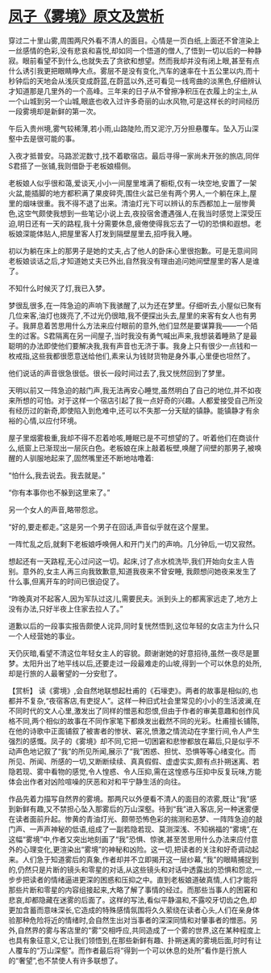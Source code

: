 # [凤子《雾境》原文及赏析](https://www.vrrw.net/wx/15001.html)

穿过二十里山雾,周围两尺外看不清人的面目。心情是一页白纸,上面还不曾渲染上一丝感情的色彩,没有悲哀和喜悦,却如同一个悟道的僧人,了悟到一切以后的一种静寂。眼前看望不到什么,也就失去了贪欲和想望。然而我却并没有闭上眼,甚至有点什么诱引我更把眼睛睁大点。雾层不是没有变化,汽车的速率在十五公里以内,而十秒钟后的天地会从浅灰变成蔚蓝,在蔚蓝以外,还可看见一线弯曲的淡黑色,仔细辨认才知道那是几里外的一个高峰。三年来的日子从不曾擦净积压在衣履上的尘土,从一个山城到另一个山城,眼底也收入过许多奇丽的山水风物,可是这样长的时间经历一段雾境却是新鲜的第一次。

午后入贵州境,雾气较稀薄,若小雨,山路陡险,而又泥泞,万分担悬覆车。坠入万山深壑中去是很可能的事。

入夜才抵普安。马路淤泥数寸,找不着歇宿店。最后寻得一家尚未开张的旅店,同伴S君搭了一张铺,我则借卧于老板娘榻侧。

老板娘人似乎很和蔼,爱谈天,小小一间屋里堆满了橱柜,仅有一块空地,安置了一架火盆,能插脚的地方都积满了果皮碎壳,围住火盆已坐有两个男人,一个躺在床上,屋里的烟味很重。我不得不退了出来。清油灯光下可以辨认的东西都加上一层惨黄色,这空气颇使我想到一些笔记小说上去,夜投宿舍遭遇强人,在我当时感觉上深受压迫,明日还有一天的路程,我十分需要休息,疲倦使得我忘去了一切的恐惧和遐想。老板娘深能体贴人,把屋里客人打发到隔壁屋里去,招呼我入睡。

初以为躺在床上的那男子是她的丈夫,占了他人的卧床心里很抱歉。可是无意间同老板娘谈话之后,才知道她丈夫已外出,自然我没有理由追问她间壁屋里的客人是谁了。

不知什么时候灭了灯,我已入梦。

梦很乱很多,在一阵急迫的声响下我骇醒了,以为还在梦里。仔细听去,小屋似已聚有几位来客,油灯也拨亮了,不过光仍很暗,我不便探出头去,屋里的来客有女人也有男子。我屏息着苦思用什么方法来应付眼前的意外,他们显然是要谋算我——一个陌生的过客。S君隔离在另一间屋子,当时我没有勇气喊出声来,我想装着睡熟了是最聪明的办法即使他们要解决我,我有声音也无济于事。我身上只有很少一点钱和一枚戒指,这些我都很愿意送给他们,素来认为钱财货物是身外事,心里便也坦然了。

他们说话的声音很急很低。很长一段时间过去了,我又恍然回到了梦里。

天明以前又一阵急迫的敲门声,我无法再安心睡觉,虽然明白了自己的地位,并不如夜来所想的可怕。对于这样一个宿店引起了我一点好奇的兴趣。人都爱接受自己所没有经历过的新奇,即使陷入到危难中,还可以不失那一分天赋的镇静。能镇静才有余裕的心情,以应付环境。

屋子里烟雾极重,我却不得不忍着呛咳,睡眠已是不可想望的了。听着他们在商谈什么,纸窗上已渐现出一层灰白色。老板娘在床上敲着板壁,唤醒了间壁的那男子,被唤醒的人驯服地起来了,固然嘴里还不断地咕噜着:

“怕什么,我去说去。我去就是。”

“你有本事你也不躲到这里来了。”

另一个女人的声音,略带怨忿。

“好的,要走都走。”这是另一个男子在回话,声音似乎就在这个屋里。

一阵忙乱之后,就剩下老板娘呼唤佣人和开门关门的声响。几分钟后,一切又寂然。

想起还有一天路程,无心过问这一切。起床,讨了点水梳洗毕,我们开始向女主人告别。意外的,女主人再三向我致歉意,知道我夜来不曾安睡, 我颇想问她夜来发生了什么事,但离开车的时间已很迫促了。

“昨晚真对不起客人,因为军队过这儿,需要民夫。派到头上的都离家远走了,地方上没有办法,只好半夜上住家去拉人了。”

道歉以后的一段事实报告颇使人诧异,同时复恍然悟到,这位年轻的女店主为什么只一个人经营她的事业。

天仍灰暗,看望不清这位年轻女主人的容貌。颇谢谢她的好意招待,虽然一夜尽是噩梦。太阳升出了地平线以后,还要走过一段最难走的山坡,得到一个可以休息的处所,却是行旅的人最奢望的一分安慰了。



【赏析】 读《雾境》,会自然地联想起杜甫的《石壕吏》。两者的故事是相似的,也都并不复杂,“夜宿客店,有吏捉人”。这样一种旧式社会里常见的小小的生活波澜,在不同时代的文人心里,激发出了同样的憎恶和怨恨,但由于作者的审美意趣和创作风格不同,两个相似的故事在不同作家笔下都焕发出截然不同的光彩。杜甫擅长铺陈,在他的诗歌中正面铺叙了被害者的惨状、窘况,愤激之情流动在字里行间,令人产生强烈的感慨。凤子的《雾境》却不同,它把一切困窘和悲惨都放在幕后,只是似乎不动声色地记叙了“我”的所见所闻,展示了“我”困惑、担忧、恐惧等等心绪变化。而所见、所闻、所感的一切,又断断续续、真真假假、虚虚实实,颇有点扑朔迷离、若隐若现、雾中看物的感觉,令人惶惑、令人压抑,需在这惶惑与压抑中反复玩味,方能体会出作者对凶险喧噪的厌恶和对和平宁静生活的向往。

作品先着力描写自然界的雾境。那两尺以外便看不清人的面目的浓雾,既让“我”感到新鲜有趣,又不禁担心坠入那雾后的万山深壑。待到“我”进入客店,另一种迷雾便在读者面前升起。惨黄的青油灯光、颇带恐怖色彩的揣测和恶梦、一阵阵急迫的敲门声、一声声神秘的低语,组成了一副若隐若现、莫测深浅、不知祸福的“雾境”,在这幅“雾境”中,作者又突出地刻画了“我”恐惧、惊骇,甚至苦思用什么办法来应付意外的心理变化,更渲染出“雾境”的神秘和凶险。这一切,把读者的关注和好奇调动起来。人们急于知道雾后的真象,作者却并不立即揭开这一层纱幕,“我”的眼睛捕捉到的,仍然只是片断的镜头和零星的对话,从这些镜头和对话中透露出的恐惧和怨忿,一步步把读者的情绪逼进更深的困惑和压抑之中。直到老板娘道破真情,人们才能将那些片断和零星的内容组接起来,大略了解了事情的经过。而那些当事人的困窘和悲哀,却都隐藏在迷雾的后面了。这样的写法,看似平静温和,不露咬牙切齿之色,却更加含蓄而意味深长,它造成的特殊感情氛围将久久萦绕在读者心头,人们在亲身体验那种危险将近的情绪时,会自然生出对当事者的深深同情和对肇事者的憎恶。另外,自然界的雾与客店里的“雾”交相呼应,共同造成了一个雾的世界,这在某种程度上也具有象征意义,它让我们领悟到,在那些新鲜有趣、扑朔迷离的雾境后面,时时有让人覆车的“万山深壑”。而作者最后将“得到一个可以休息的处所”看作是行旅人的“奢望”,也不禁使人有许多联想了。

